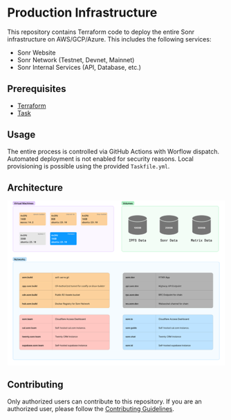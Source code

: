 # Production Infrastructure

This repository contains Terraform code to deploy the entire Sonr infrastructure on AWS/GCP/Azure. This includes the following services:

- Sonr Website
- Sonr Network (Testnet, Devnet, Mainnet)
- Sonr Internal Services (API, Database, etc.)

## Prerequisites

- [Terraform](https://www.terraform.io/downloads.html)
- [Task](https://taskfile.dev/#/installation)

## Usage

The entire process is controlled via GitHub Actions with Worflow dispatch. Automated deployment is not enabled for security reasons. Local provisioning is possible using the provided `Taskfile.yml`.

## Architecture

![Architecture](./.github/assets/infra.png)

## Contributing

Only authorized users can contribute to this repository. If you are an authorized user, please follow the [Contributing Guidelines](CONTRIBUTING.md).
